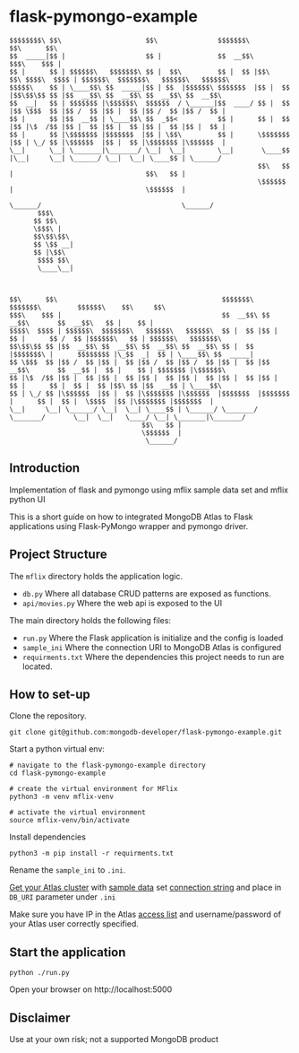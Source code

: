 # flask-pymongo-example

```
$$$$$$$$\ $$\                     $$\               $$$$$$$\            $$\      $$\                                               
$$  _____|$$ |                    $$ |              $$  __$$\           $$$\    $$$ |                                              
$$ |      $$ | $$$$$$\   $$$$$$$\ $$ |  $$\         $$ |  $$ |$$\   $$\ $$$$\  $$$$ | $$$$$$\  $$$$$$$\   $$$$$$\   $$$$$$\        
$$$$$\    $$ | \____$$\ $$  _____|$$ | $$  |$$$$$$\ $$$$$$$  |$$ |  $$ |$$\$$\$$ $$ |$$  __$$\ $$  __$$\ $$  __$$\ $$  __$$\       
$$  __|   $$ | $$$$$$$ |\$$$$$$\  $$$$$$  / \______|$$  ____/ $$ |  $$ |$$ \$$$  $$ |$$ /  $$ |$$ |  $$ |$$ /  $$ |$$ /  $$ |      
$$ |      $$ |$$  __$$ | \____$$\ $$  _$$<          $$ |      $$ |  $$ |$$ |\$  /$$ |$$ |  $$ |$$ |  $$ |$$ |  $$ |$$ |  $$ |      
$$ |      $$ |\$$$$$$$ |$$$$$$$  |$$ | \$$\         $$ |      \$$$$$$$ |$$ | \_/ $$ |\$$$$$$  |$$ |  $$ |\$$$$$$$ |\$$$$$$  |      
\__|      \__| \_______|\_______/ \__|  \__|        \__|       \____$$ |\__|     \__| \______/ \__|  \__| \____$$ | \______/       
                                                              $$\   $$ |                                 $$\   $$ |                
                                                              \$$$$$$  |                                 \$$$$$$  |                
                                                               \______/                                   \______/                 
       $$$\                                                                                                                        
      $$ $$\                                                                                                                       
      \$$$\ |                                                                                                                      
      $$\$$\$$\                                                                                                                    
      $$ \$$ __|                                                                                                                   
      $$ |\$$\                                                                                                                     
       $$$$ $$\                                                                                                                    
       \____\__|                                                                                                                   
                                                                                                                                   
                                                                                                                                   
                                                                                                                                   
$$\      $$\                                         $$$$$$$\  $$$$$$$\         $$$$$$\    $$\     $$\                             
$$$\    $$$ |                                        $$  __$$\ $$  __$$\       $$  __$$\   $$ |    $$ |                            
$$$$\  $$$$ | $$$$$$\  $$$$$$$\   $$$$$$\   $$$$$$\  $$ |  $$ |$$ |  $$ |      $$ /  $$ |$$$$$$\   $$ | $$$$$$\   $$$$$$$\         
$$\$$\$$ $$ |$$  __$$\ $$  __$$\ $$  __$$\ $$  __$$\ $$ |  $$ |$$$$$$$\ |      $$$$$$$$ |\_$$  _|  $$ | \____$$\ $$  _____|        
$$ \$$$  $$ |$$ /  $$ |$$ |  $$ |$$ /  $$ |$$ /  $$ |$$ |  $$ |$$  __$$\       $$  __$$ |  $$ |    $$ | $$$$$$$ |\$$$$$$\          
$$ |\$  /$$ |$$ |  $$ |$$ |  $$ |$$ |  $$ |$$ |  $$ |$$ |  $$ |$$ |  $$ |      $$ |  $$ |  $$ |$$\ $$ |$$  __$$ | \____$$\         
$$ | \_/ $$ |\$$$$$$  |$$ |  $$ |\$$$$$$$ |\$$$$$$  |$$$$$$$  |$$$$$$$  |      $$ |  $$ |  \$$$$  |$$ |\$$$$$$$ |$$$$$$$  |        
\__|     \__| \______/ \__|  \__| \____$$ | \______/ \_______/ \_______/       \__|  \__|   \____/ \__| \_______|\_______/         
                                 $$\   $$ |                                                                                        
                                 \$$$$$$  |                                                                                        
                                  \______/                                                                                         
```
## Introduction

Implementation of flask and pymongo using mflix sample data set and mflix python UI

This is a short guide on how to integrated MongoDB Atlas to Flask applications using Flask-PyMongo wrapper and pymongo driver.

## Project Structure

The `mflix` directory holds the application logic.

- `db.py` Where all database CRUD patterns are exposed as functions.
- `api/movies.py`  Where the web api is exposed to the UI

The main directory holds the following files:
- `run.py` Where the Flask application is initialize and the config is loaded
- `sample_ini` Where the connection URI to MongoDB Atlas is configured
- `requirments.txt` Where the dependencies this project needs to run are located.

## How to set-up

Clone the repository.
```
git clone git@github.com:mongodb-developer/flask-pymongo-example.git
```

Start a python virtual env:
```
# navigate to the flask-pymongo-example directory
cd flask-pymongo-example

# create the virtual environment for MFlix
python3 -m venv mflix-venv

# activate the virtual environment
source mflix-venv/bin/activate
```

Install dependencies
```
python3 -m pip install -r requirments.txt
```

Rename the `sample_ini` to `.ini`.

[Get your Atlas cluster](https://docs.atlas.mongodb.com/getting-started/) with [sample data](https://docs.atlas.mongodb.com/sample-data/) set [connection string](https://docs.atlas.mongodb.com/connect-to-cluster/) and place in `DB_URI` parameter under `.ini`

Make sure you have IP in the Atlas [access list](https://docs.atlas.mongodb.com/security/add-ip-address-to-list/) and username/password of your Atlas user correctly specified.

## Start the application

```
python ./run.py
```

Open your browser on http://localhost:5000

## Disclaimer 

Use at your own risk; not a supported MongoDB product
